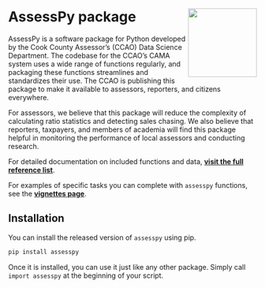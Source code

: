 
<!-- README.md is generated from README.Rmd. Please edit that file -->

# AssessPy package <img src="https://gitlab.com/ccao-data-science---modeling/packages/assesspy/-/raw/main/docs/images/logo.png" align="right" height="139"/>

AssessPy is a software package for Python developed by the Cook County
Assessor’s (CCAO) Data Science Department. The
codebase for the CCAO’s CAMA system uses a wide range of functions
regularly, and packaging these functions streamlines and standardizes
their use. The CCAO is publishing this package to make it available to
assessors, reporters, and citizens everywhere.

For assessors, we believe that this package will reduce the complexity
of calculating ratio statistics and detecting sales chasing. We also
believe that reporters, taxpayers, and members of academia will find
this package helpful in monitoring the performance of local assessors
and conducting research.

For detailed documentation on included functions and data, [**visit the
full reference
list**](https://ccao-data-science---modeling.gitlab.io/packages/assesspy/reference.html).

For examples of specific tasks you can complete with `assesspy`
functions, see the [**vignettes
page**](https://ccao-data-science---modeling.gitlab.io/packages/assesspy/vignettes.html).

## Installation

You can install the released version of `assesspy` using pip.

``` python
pip install assesspy
```

Once it is installed, you can use it just like any other package. Simply
call `import assesspy` at the beginning of your script.
